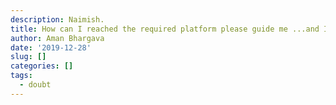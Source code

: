 ```yaml
---
description: Naimish.
title: How can I reached the required platform please guide me ...and I have no owl
author: Aman Bhargava
date: '2019-12-28'
slug: []
categories: []
tags:
  - doubt
---
```



